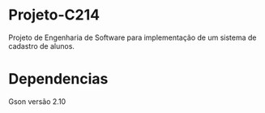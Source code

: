# Projeto-C214

Projeto de Engenharia de Software para implementação de um sistema de cadastro de alunos.

# Dependencias
Gson versão 2.10

